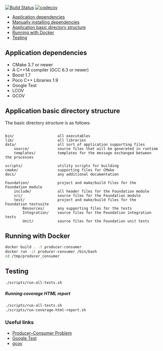 [![Build Status](https://travis-ci.org/edson-a-soares/producer_consumer.svg?branch=main)](https://travis-ci.org/edson-a-soares/producer_consumer)
[![codecov](https://codecov.io/gh/edson-a-soares/producer_consumer/branch/main/graph/badge.svg?token=BLDGUUQU8K)](https://codecov.io/gh/edson-a-soares/producer_consumer)

* [Application dependencies](#application-dependencies)
* [Manually installing dependencies](docs/Manually_installing_dependencies.md)
* [Application basic directory structure](#application-basic-directory-structure)
* [Running with Docker](#running-with-docker)
* [Testing](#testing)

## Application dependencies

- CMake 3.7 or newer
- A C++14 compiler (GCC 6.3 or newer)
- Boost 1.7
- Poco C++ Libraries 1.9
- Google Test
- LCOV
- GCOV

## Application basic directory structure

The basic directory structure is as follows:

```textmate

bin/                    all executables
lib/                    all libraries
data/                   all sort of application supporting files
    source/             source files that will be generated in runtime
    templates/          templates for the message exchanged between the processes

scripts/                utility scripts for building
cmake/                  supporting files for CMake
docs/                   any additional documentation

Foundation/             project and make/build files for the Foundation module
    include/            all header files for the Foundation module
    src/                source files for the Foundation module
    test/               project and make/build files for the Foundation testsuite
        Resources/      any supporting files for the tests
        Integration/    source files for the Foundation integration tests
        Unit/           source files for the Foundation unit tests
```

## Running with Docker

```bash
docker build . -t producer-consumer
docker run -it producer-consumer /bin/bash
cd /tmp/producer_consumer
```

## Testing

```bash
./scripts/run-all-tests.sh
```

##### Running coverage HTML report

```bash
./scripts/run-all-tests.sh
./scripts/run-coverage-html-report.sh
```

### Useful links ###
* [Producer–Consumer Problem](https://en.wikipedia.org/wiki/Producer%E2%80%93consumer_problem)
* [Google Test](https://github.com/google/googletest/blob/master/googletest/docs/Primer.md)
* [gcov](http://manpages.ubuntu.com/manpages/xenial/man1/alpha-linux-gnu-gcov-5.1.html)
